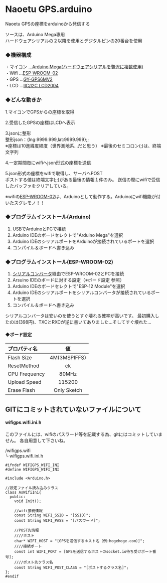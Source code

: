 # Naoetu GPS.arduino

Naoetu GPSの座標をarduinoから発信する  

ソースは、Arduino Mega専用  
ハードウェアシリアルの２以降を使用とデジタルピンの20番台を使用  

### ◆機器構成
・マイコン ...[Arduino Mega(ハードウェアシリアルを贅沢に複数使用)](https://amzn.to/2NE04Hv)  
・Wifi ...[ESP-WROOM-02](https://amzn.to/2R0oOHR)  
・GPS ...[GY-GPS6MV2](https://amzn.to/2R1m3X0)  
・LCD ...[IIC/I2C LCD2004](https://amzn.to/2zwlkGA)  

### ◆どんな動きか
1.マイコンでGPSからの座標を取得
    
2.受信したGPSの座標はLCDへ表示  

3.jsonに整形  
  整形json：{lng:9999.999,lat:9999.999};;  
  ※座標は10進緯度経度（世界測地系...だと思う）
  ※最後のセミコロン(;)は、終端文字列  
  
4.一定期間毎にwifiへjson形式の座標を送信  

5.json形式の座標をwifiで取得し、サーバへPOST  
ポストする値は終端文字(;;)がある最後の情報１件のみ。
送信の際にwifiで受信したバッファをクリアしている。

※wifiの[ESP-WROOM-02](https://amzn.to/2R0oOHR)は、Arduinoとして動作する。Arduinoにwifi機能が付いたスグレモノ！！  

### ◆プログラムインストール(Arduino)
1. USBでArduinoとPCで接続
1. Arduino IDEのボードセレクトで"Arduino Mega"を選択
1. Arduino IDEのシリアルポートをArduinoが接続されているポートを選択
1. コンパイル＆ボードへ書き込み

### ◆プログラムインストール(ESP-WROOM-02)
1. [シリアルコンバータ](https://amzn.to/2NFXvod)経由でESP-WROOM-02とPCを接続
1. Arsuino IDEのボードに対する設定（※ボード設定 参照）
1. Arduino IDEのボードセレクトで"ESP-12 Module"を選択
1. Arduino IDEのシリアルポートをシリアルコンバータが接続されているポートを選択
1. コンパイル＆ボードへ書き込み

シリアルコンバータは安いのを使うとすぐ壊れる確率が高いです。
最初購入したのは(398円)、TXCとRXCが逆に書いてありました...そしてすぐ壊れた...

#### ◆ボード設定
|プロパティ名|値|
|:--|:--:|
|Flash Size|4M(3MSPIFFS)|
|ResetMethod|ck|
|CPU Frequency|80MHz|
|Upload Speed|115200|
|Erase Flash|Only Sketch|

## GITにコミットされていないファイルについて

#### wifigps.wifi.ini.h
このファイルには、wifiのパスワード等を記載する為、gitにはコミットしていません。
各自用意して下さいね。　　

/wifigps.wifi  
 └ wifigps.wifi.ini.h  
```
#ifndef WIFIGPS_WIFI_INI
#define WIFIGPS_WIFI_INI

#include <Arduino.h>

//設定ファイル読み込みクラス
class AsWifiIni{
  public:
    void Init();
  
    //wifi接続情報
    const String WIFI_SSID = "[SSID]";
    const String WIFI_PASS = "[パスワード]";
    
    //POST先情報
    ////ホスト
    char* WIFI_HOST = "[GPSを送信するホスト名（例:hogehoge.com）]";
    ////接続ポート
    const int WIFI_PORT = [GPSを送信するホストのsocket.io待ち受けポート番号];
    ////ポスト先クラス名
    const String WIFI_POST_CLASS = "[ポストするクラス名]";
};
#endif
```
